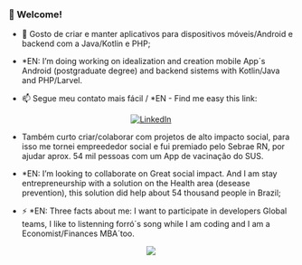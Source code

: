 
###  👋 Welcome! 

- 🔭 Gosto de criar e manter aplicativos para dispositivos móveis/Android e backend com a Java/Kotlin e PHP;
- *EN: I’m doing working on idealization and creation mobile App´s Android (postgraduate degree) and backend sistems with Kotlin/Java and PHP/Larvel. 

- 📫 Segue meu contato mais fácil / *EN - Find me easy this link:

<p align="center">
  <a href="https://www.linkedin.com/in/felipe-seixas">
    <img src="https://content.linkedin.com/content/dam/me/business/en-us/amp/brand-site/v2/bg/LI-Logo.svg.original.svg" alt="LinkedIn" />
  </a>
</p>

<!--   [![LinkedIn](https://content.linkedin.com/content/dam/me/business/en-us/amp/brand-site/v2/bg/LI-Logo.svg.original.svg)](https://www.linkedin.com/in/felipe-seixas)  -->

- Também curto criar/colaborar com projetos de alto impacto social, para isso me tornei empreededor social e fui premiado pelo Sebrae RN, por ajudar aprox. 54 mil pessoas com um App de vacinação do SUS.

- *EN: I’m looking to collaborate on Great social impact. And I am stay entrepreneurship with a solution on the Health area (desease prevention), this solution did help about 54 thousand people in Brazil;

- ⚡ *EN: Three facts about me: I want to participate in developers Global teams, I like to listenning forró´s song while I am coding and I am a Economist/Finances MBA´too.


<!-- ![Top Langs](https://github-readme-stats.vercel.app/api/top-langs/?username=FelipeSeixas&layout=pie&langs_count=3) -->

<p align="center">
  <img src="https://github-readme-stats.vercel.app/api/top-langs/?username=FelipeSeixas&layout=pie&langs_count=3" />
</p>
